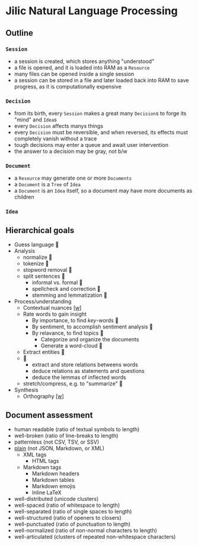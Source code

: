 # Jilic Natural Language Processing

## Outline

### `Session`

- a session is created, which stores anything "understood"
- a file is opened, and it is loaded into RAM as a `Resource`
- many files can be opened inside a single session
- a session can be stored in a file and later loaded back into RAM to save progress, as it is computationally expensive

### `Decision`

- from its birth, every `Session` makes a great many `Decision`s to forge its "mind" and `Idea`s
- every `Decision` affects manys things
- every `Decision` must be reversible, and when reversed, its effects must completely vanish without a trace
- tough decisions may enter a queue and await user intervention
- the answer to a decision may be gray, not b/w

### `Document`

- a `Resource` may generate one or more `Documents`
- a `Document` is a `Tree` of `Idea`
- a `Document` is an `Idea` itself, so a document may have more documents as children

### `Idea`

## Hierarchical goals

- Guess language :robot:
- Analysis
  - normalize :robot:
  - tokenize :robot:
  - stopword removal :robot:
  - split sentences :robot:
    - informal vs. formal :robot:
    - spellcheck and correction :robot:
    - stemming and lemmatization :robot:
- Process/understanding
  - Contextual nuances [[w](https://en.wikipedia.org/wiki/Pragmatics)]
  - Rate words to gain insight
    - By importance, to find _key_-words :robot:
    - By sentiment, to accomplish sentiment analysis :robot:
    - By relavance, to find topics :robot:
      - Categorize and organize the documents
      - Generate a word-cloud :robot:
  - Extract entities :robot:
  - :ocean:
    - extract and store relations betweens words
    - deduce relations as statements and questions
    - deduce the lemmas of inflected words
  - stretch/compress, e.g. to "summarize" :robot:
- Synthesis
  - Orthography [[w](https://en.wikipedia.org/wiki/Orthography)]

## Document assessment

- human readable (ratio of textual symbols to length)
- well-broken (ratio of line-breaks to length)
- patternless (not CSV, TSV, or SSV)
- [plain](#plain-ness) (not JSON, Markdown, or XML)
  - XML tags
    - HTML tags
  - Markdown tags
    - Markdown headers
    - Markdown tables
    - Markdown emojis
    - Inline LaTeX
- well-distributed (unicode clusters)
- well-spaced (ratio of whitespace to length)
- well-separated (ratio of single spaces to length)
- well-structured (ratio of openers to closers)
- well-punctuated (ratio of punctuation to length)
- well-normalized (ratio of non-normal characters to length)
- well-articulated (clusters of repeated non-whitespace characters)
